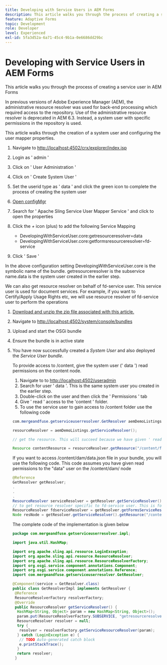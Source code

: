 ```yaml
---
title: Developing with Service Users in AEM Forms
description: This article walks you through the process of creating a service user in AEM Forms
feature: Adaptive Forms
topic: Development
role: Developer
level: Experienced
exl-id: 5fa3d52a-6a71-45c4-9b1a-0e6686dd29bc
---
```

# Developing with Service Users in AEM Forms

This article walks you through the process of creating a service user in AEM Forms

In previous versions of Adobe Experience Manager (AEM), the administrative resource resolver was used for back-end processing which required access to the repository. Use of the administrative resource resolver is deprecated in AEM 6.3. Instead, a system user with specific permissions in the repository is used.

This article walks through the creation of a system user and configuring the user mapper properties.

   1. Navigate to [http://localhost:4502/crx/explorer/index.jsp](http://localhost:4502/crx/explorer/index.jsp)
   1. Login as ' admin '
   1. Click on ' User Administration '
   1. Click on ' Create System User '
   1. Set the userid type as ' data ' and click the green icon to complete the process of creating the system user
   1. [Open configMgr](http://localhost:4502/system/console/configMgr)
   1. Search for ' Apache Sling Service User Mapper Service ' and click to open the properties
   1. Click the *+* icon (plus) to add the following Service Mapping

        * DevelopingWithServiceUser.core:getresourceresolver=data
        * DevelopingWithServiceUser.core:getformsresourceresolver=fd-service

   1. Click ' Save '

   In the above configuration setting DevelopingWithServiceUser.core is the symbolic name of the bundle. getresourceresolver is the subservice name.data is the system user created in the earlier step.

   We can also get resource resolver on behalf of fd-service user. This service user is used for document services. For example, if you want to Certify/Apply Usage Rights etc, we will use resource resolver of fd-service user to perform the operations

1. [Download and unzip the zip file associated with this article.](assets/developingwithserviceuser.zip)
1. Navigate to [http://localhost:4502/system/console/bundles](http://localhost:4502/system/console/bundles)
1. Upload and start the OSGi bundle
1. Ensure the bundle is in active state
1. You have now successfully created a *System User* and also deployed the *Service User bundle*.

   To provide access to /content, give the system user (' data ') read permissions on the content node.

    1. Navigate to to [http://localhost:4502/useradmin](http://localhost:4502/useradmin)
    1. Search for user ' data '. This is the same system user you created in the earlier step.
    1. Double-click on the user and then click the ' Permissions ' tab
    1. Give ' read ' access to the 'content ' folder.
    1. To use the service user to gain access to /content folder use the following code



   ```java
   com.mergeandfuse.getserviceuserresolver.GetResolver aemDemoListings = sling.getService(com.mergeandfuse.getserviceuserresolver.GetResolver.class);
   
   resourceResolver = aemDemoListings.getServiceResolver();
   
   // get the resource. This will succeed because we have given ' read ' access to the content node
   
   Resource contentResource = resourceResolver.getResource("/content/forms/af/sandbox/abc.pdf");
   ```

   If you want to access /content/dam/data.json file in your bundle, you will use the following code. This code assumes you have given read permissions to the "data" user on the /content/dam/ node

   ```java
   @Reference
   GetResolver getResolver;
   .
   .
   .
   ResourceResolver serviceResolver = getResolver.getServiceResolver();
   // to get resource resolver specific to fd-service user. This is for Document Services
   ResourceResolver fdserviceResolver = getResolver.getFormsServiceResolver();
   Node resNode = getResolver.getServiceResolver().getResource("/content/dam/data.json").adaptTo(Node.class);
   
   ```

   The complete code of the implementation is given below

   ```java
   package com.mergeandfuse.getserviceuserresolver.impl;
   
   import java.util.HashMap;
   
   import org.apache.sling.api.resource.LoginException;
   import org.apache.sling.api.resource.ResourceResolver;
   import org.apache.sling.api.resource.ResourceResolverFactory;
   import org.osgi.service.component.annotations.Component;
   import org.osgi.service.component.annotations.Reference;
   import com.mergeandfuse.getserviceuserresolver.GetResolver;

   @Component(service = GetResolver.class)
   public class GetResolverImpl implements GetResolver {
    @Reference
    ResourceResolverFactory resolverFactory;
    @Override
    public ResourceResolver getServiceResolver() {
     HashMap<String, Object> param = new HashMap<String, Object>();
     param.put(ResourceResolverFactory.SUBSERVICE, "getresourceresolver");
     ResourceResolver resolver = null;
     try {
      resolver = resolverFactory.getServiceResourceResolver(param);
     } catch (LoginException e) {
      // TODO Auto-generated catch block
      e.printStackTrace();
     }
     return resolver;
    }
   ```
